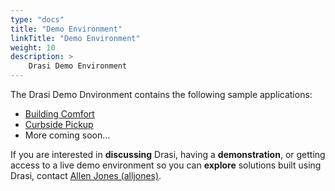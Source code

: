 ```yaml
---
type: "docs"
title: "Demo Environment"
linkTitle: "Demo Environment"
weight: 10
description: >
    Drasi Demo Environment
---
```


The Drasi Demo Dnvironment contains the following sample applications:

- [Building Comfort](https://rgbuildingcomfort.z5.web.core.windows.net/)
- [Curbside Pickup](https://drasicurbside.z5.web.core.windows.net/)
- More coming soon...

If you are interested in **discussing** Drasi, having a **demonstration**, or getting access to a live demo environment so you can **explore** solutions built using Drasi, contact [Allen Jones (alljones)](mailto:alljones@microsoft.com).